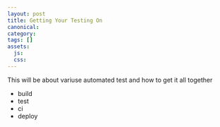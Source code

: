 ```yaml
---
layout: post
title: Getting Your Testing On
canonical:
category:
tags: []
assets:
  js:
  css:
---
```


This will be about variuse automated test and how to get it all together

 - build
 - test
 - ci
 - deploy
